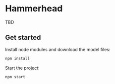 # Hammerhead

TBD

## Get started

Install node modules and download the model files:

```bash
npm install
```

Start the project:

```bash
npm start
```